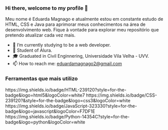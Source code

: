 ### Hi there, welcome to my profile 👋
Meu nome é Eduarda Magnago e atualmente estou em constante estudo de HTML, CSS e Java para aprimorar meus conhecimentos na área de desenvolvimento web. 
Fique à vontade para explorar meu repositório que pretendo atualizar cada vez mais. 

- 🔭 I’m currently studying to be a web developer. 
- 🌱 Student of Alura.
- 🎓 Graduated in Civil Enginnering, Universidade Vila Velha - UVV.
- 📫 How to reach me: eduardamagnago2@gmail.com

### Ferramentas que mais utilizo
<dev>
https://img.shields.io/badge/HTML-239120?style=for-the-badge&logo=html5&logoColor=white7
https://img.shields.io/badge/CSS-239120?&style=for-the-badge&logo=css3&logoColor=white
https://img.shields.io/badge/JavaScript-323330?style=for-the-badge&logo=javascript&logoColor=F7DF1E
https://img.shields.io/badge/Python-14354C?style=for-the-badge&logo=python&logoColor=white
</dev>
